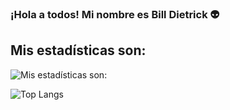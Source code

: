 ### ¡Hola a todos! Mi nombre es Bill Dietrick 👽

## Mis estadísticas son:

![Mis estadísticas son:](https://github-readme-stats.vercel.app/api?username=DevCodeDark&show_icons=true&theme=tokyonight)

![Top Langs](https://github-readme-stats.vercel.app/api/top-langs/?username=DevCodeDark&show_icons=true&theme=tokyonight)